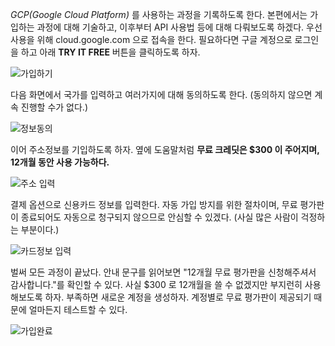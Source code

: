 *GCP(Google Cloud Platform)* 를 사용하는 과정을 기록하도록 한다. 본편에서는 가입하는 과정에 대해 기술하고, 이후부터 API 사용법 등에 대해 다뤄보도록 하겠다.
우선 사용을 위해 cloud.google.com 으로 접속을 한다. 필요하다면 구글 계정으로 로그인을 하고 아래 **TRY IT FREE** 버튼을 클릭하도록 하자.

![가입하기](https://t1.daumcdn.net/cfile/tistory/22123B4058E1E44630)

다음 화면에서 국가를 입력하고 여러가지에 대해 동의하도록 한다. (동의하지 않으면 계속 진행할 수가 없다.)

![정보동의](https://t1.daumcdn.net/cfile/tistory/2420924458E1E4542B)

이어 주소정보를 기입하도록 하자. 옆에 도움말처럼 **무료 크레딧은 $300 이 주어지며, 12개월 동안 사용 가능하다.**

![주소 입력](https://t1.daumcdn.net/cfile/tistory/2443944058E1E46312)

결제 옵션으로 신용카드 정보를 입력한다. 자동 가입 방지를 위한 절차이며, 무료 평가판이 종료되어도 자동으로 청구되지 않으므로 안심할 수 있겠다. (사실 많은 사람이 걱정하는 부분이다.)

![카드정보 입력](https://t1.daumcdn.net/cfile/tistory/21797E4458E1E4702E)

벌써 모든 과정이 끝났다. 안내 문구를 읽어보면 "12개월 무료 평가판을 신청해주셔서 감사합니다."를 확인할 수 있다. 사실 $300 로 12개월을 쓸 수 없겠지만 부지런히 사용해보도록 하자. 부족하면 새로운 계정을 생성하자. 계정별로 무료 평가판이 제공되기 때문에 얼마든지 테스트할 수 있다.

![가입완료](https://t1.daumcdn.net/cfile/tistory/254FA54658E1E47C1F)
